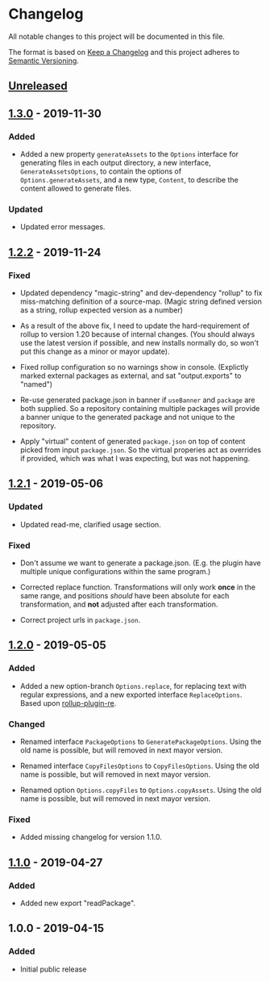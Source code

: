 # Changelog

All notable changes to this project will be documented in this file.

The format is based on [Keep a Changelog](http://keepachangelog.com/en/1.0.0/)
and this project adheres to [Semantic Versioning](http://semver.org/spec/v2.0.0.html).

## [Unreleased]

## [1.3.0] - 2019-11-30

### Added

- Added a new property `generateAssets` to the `Options` interface for
  generating files in each output directory, a new interface,
  `GenerateAssetsOptions`, to contain the options of `Options.generateAssets`,
  and a new type, `Content`, to describe the content allowed to generate files.

### Updated

- Updated error messages.

## [1.2.2] - 2019-11-24

### Fixed

- Updated dependency "magic-string" and dev-dependency "rollup" to fix
  miss-matching definition of a source-map. (Magic string defined version as a
  string, rollup expected version as a number)

- As a result of the above fix, I need to update the hard-requirement of rollup
  to version 1.20 because of internal changes. (You should always use the latest
  version if possible, and new installs normally do, so won't put this change as
  a minor or mayor update).

- Fixed rollup configuration so no warnings show in console. (Explictly marked
  external packages as external, and sat "output.exports" to "named")

- Re-use generated package.json in banner if `useBanner` and `package` are both
  supplied. So a repository containing multiple packages will provide a banner
  unique to the generated package and not unique to the repository.

- Apply "virtual" content of generated `package.json` on top of content picked
  from input `package.json`. So the virtual properies act as overrides if
  provided, which was what I was expecting, but was not happening.

## [1.2.1] - 2019-05-06

### Updated

- Updated read-me, clarified usage section.

### Fixed

- Don't assume we want to generate a package.json. (E.g. the plugin have
  multiple unique configurations within the same program.)

- Corrected replace function. Transformations will only work **once** in the
  same range, and positions _should_ have been absolute for each transformation,
  and **not** adjusted after each transformation.

- Correct project urls in `package.json`.

## [1.2.0] - 2019-05-05

### Added

- Added a new option-branch `Options.replace`, for replacing text with regular
  expressions, and a new exported interface `ReplaceOptions`.
  Based upon [rollup-plugin-re](https://github.com/jetiny/rollup-plugin-re).

### Changed

- Renamed interface `PackageOptions` to `GeneratePackageOptions`. Using the old
  name is possible, but will removed in next mayor version.

- Renamed interface `CopyFilesOptions` to `CopyFilesOptions`. Using the old
  name is possible, but will removed in next mayor version.

- Renamed option `Options.copyFiles` to `Options.copyAssets`. Using the old
  name is possible, but will removed in next mayor version.

### Fixed

- Added missing changelog for version 1.1.0.

## [1.1.0] - 2019-04-27

### Added

- Added new export "readPackage".

## 1.0.0 - 2019-04-15

### Added

- Initial public release

[Unreleased]: https://github.com/revam/rollup-plugin-common/compare/v1.3.0...HEAD
[1.3.0]: https://github.com/revam/rollup-plugin-common/compare/v1.2.2...v1.3.0
[1.2.2]: https://github.com/revam/rollup-plugin-common/compare/v1.2.1...v1.2.2
[1.2.1]: https://github.com/revam/rollup-plugin-common/compare/v1.2.0...v1.2.1
[1.2.0]: https://github.com/revam/rollup-plugin-common/compare/v1.1.0...v1.2.0
[1.1.0]: https://github.com/revam/rollup-plugin-common/compare/v1.0.0...v1.1.0
